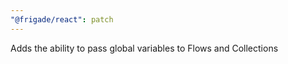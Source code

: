 ```yaml
---
"@frigade/react": patch
---
```


Adds the ability to pass global variables to Flows and Collections
